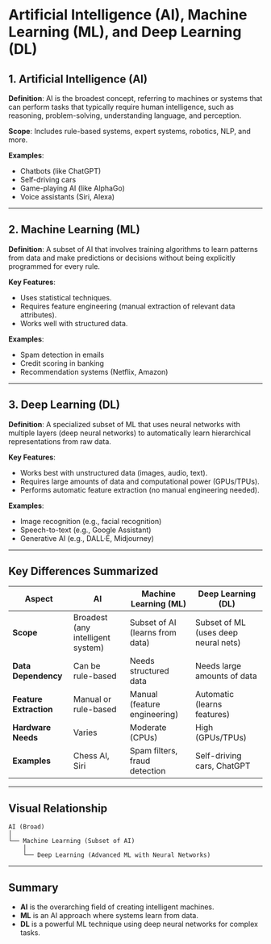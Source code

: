 # Artificial Intelligence (AI), Machine Learning (ML), and Deep Learning (DL)

## 1. Artificial Intelligence (AI)
**Definition**: AI is the broadest concept, referring to machines or systems that can perform tasks that typically require human intelligence, such as reasoning, problem-solving, understanding language, and perception.

**Scope**: Includes rule-based systems, expert systems, robotics, NLP, and more.

**Examples**:
- Chatbots (like ChatGPT)
- Self-driving cars
- Game-playing AI (like AlphaGo)
- Voice assistants (Siri, Alexa)

---

## 2. Machine Learning (ML)
**Definition**: A subset of AI that involves training algorithms to learn patterns from data and make predictions or decisions without being explicitly programmed for every rule.

**Key Features**:
- Uses statistical techniques.
- Requires feature engineering (manual extraction of relevant data attributes).
- Works well with structured data.

**Examples**:
- Spam detection in emails
- Credit scoring in banking
- Recommendation systems (Netflix, Amazon)

---

## 3. Deep Learning (DL)
**Definition**: A specialized subset of ML that uses neural networks with multiple layers (deep neural networks) to automatically learn hierarchical representations from raw data.

**Key Features**:
- Works best with unstructured data (images, audio, text).
- Requires large amounts of data and computational power (GPUs/TPUs).
- Performs automatic feature extraction (no manual engineering needed).

**Examples**:
- Image recognition (e.g., facial recognition)
- Speech-to-text (e.g., Google Assistant)
- Generative AI (e.g., DALL·E, Midjourney)

---

## Key Differences Summarized

| **Aspect**           | **AI**                     | **Machine Learning (ML)**       | **Deep Learning (DL)**           |
|-----------------------|----------------------------|----------------------------------|-----------------------------------|
| **Scope**            | Broadest (any intelligent system) | Subset of AI (learns from data) | Subset of ML (uses deep neural nets) |
| **Data Dependency**  | Can be rule-based          | Needs structured data           | Needs large amounts of data      |
| **Feature Extraction** | Manual or rule-based      | Manual (feature engineering)    | Automatic (learns features)      |
| **Hardware Needs**   | Varies                    | Moderate (CPUs)                 | High (GPUs/TPUs)                 |
| **Examples**         | Chess AI, Siri            | Spam filters, fraud detection   | Self-driving cars, ChatGPT       |

---

## Visual Relationship

```plaintext
AI (Broad)  
│  
└── Machine Learning (Subset of AI)  
    │  
    └── Deep Learning (Advanced ML with Neural Networks)
```

---

## Summary
- **AI** is the overarching field of creating intelligent machines.
- **ML** is an AI approach where systems learn from data.
- **DL** is a powerful ML technique using deep neural networks for complex tasks.